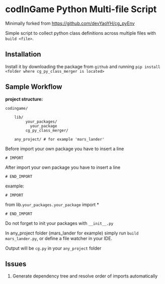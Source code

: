 # codInGame Python Multi-file Script

Minimally forked from https://github.com/devYaoYH/cg_pyEnv 

Simple script to collect python class definitions across multiple files with `build <file>`.

## Installation

Install it by downloading the package from 
 ``github`` and running ``pip install <folder where cg_py_class_merger is located>``

## Sample Workflow
**project structure:**

    codingame/

        lib/
             your_packages/
               your_package
             cg_py_class_merger/
        
        any_project/ # for example 'mars_lander'
     

Before import your own package you have to insert a line

``# IMPORT``

After import your own package you have to insert a line

``# END_IMPORT``

example:

``# IMPORT``

from lib.``your_packages.your_package`` import *

``# END_IMPORT``

Do not forget to init your packages with ``__init__.py``

In any_project folder (mars_lander for example) simply run ``build mars_lander.py``, or define a file watcher in your IDE.

Output will be ``cg.py`` in your ``any_project`` folder

## Issues

1. Generate dependency tree and resolve order of imports automatically
